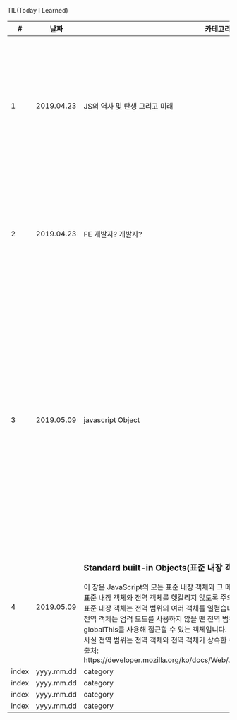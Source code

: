 <html>
  <head>
    <meta http-equiv="content-Type" content = "text/html; charset=UTF-8">
  </head>
  <body>
    <div>TIL(Today I Learned)</div>
    <table>
      <colgroup>
        <col width = "5%">
        <col width = "15%">
        <col width = "25%">
        <col width = "*">
      </colgroup>
      <thead>
        <th>
          #
        </th>
        <th>
          날짜
        </th>
        <th>
          카테고리
        </th>
        <th>
          내용
        </th>
      </thead>
      <tbody>
        <tr>
          <td style = 'tetext-align:center;'>
            1
          </td>
          <td style = 'tetext-align:center;'>
            2019.04.23
          </td>
          <td>
            JS의 역사 및 탄생 그리고 미래
          </td>
          <td>
            자바스크립트의 역사<br>
            자바스크립트는 동적 페이지 구현을 위한 언어이다.<br>
            버튼 클릭시 이벤트의 상세한 구현이나 서버와의 통신이 대부분 자바 스크립트로 이루어진다.<br>
            자바스크립트는 이름에서도 알수 있듯이 스크립트 언어로써, 인터넷 브라우저의 스크립트 엔진으로 돌아가게 된다.<br>
            자바스크립트의 특징은 명령형, 함수형, 객체지향형 언어라는 것이다.<br>
            간단하고 유연하기 때문에 초보자가 배우기 쉽기때문에 많은 프로그래밍 부트캠프에서 가르치는 언어 중 하나이다.<br>
            그러나 배우면 배울수록 터지는 매력에 끝을 알수 없는 언어이기도 하다.<br>
            물론 유행의 주기가 짧게 계속 생성되는 프레임워크도 이에 한몫하는 요소 중의 하나이다.<br>
            다른 특징중에 하나는 비동기 싱글 스레드로 동작한다는 것이다.<br>
            이러한 특징을 잘 알아야 효율적인 프로그래밍이 가능하다. <br>
            대표적인 라이브러리, 프레임워크는 JQuery, Angular, React, Vue 등이 있으며<br>
            백엔드에서는 자바스크립트 기반 런타임 환경인 Node JS 가 각광받고 있다.<br>
            출처: https://new93helloworld.tistory.com/207
          </td>
        </tr>
        <tr>
          <td style = 'tetext-align:center;'>
            2
          </td>
          <td style = 'tetext-align:center;'>
            2019.04.23
          </td>
          <td>
            FE 개발자? 개발자?
          </td>
          <td>
            <h3>프론트엔드 개발자의 길(FE 개발자가 하는 일)</h3>
            일을 하다보면 오히려 본업이었던(?) HTML, CSS에 대한 작업이 매우 작은 부분이 될 수 있다.<br> 
            위에 이야기한 업무들을 뒤로하고 프론트엔드는 그 중에서도 좀 세분화되는 것으로 보고있다.<br>
            <li>CSS 스페셜리스트(optional)</li>
            <li>UI 라이브러리 혹은 프레임워크 개발자(optional)</li>
            <li>서비스나 제품을 내고 이를 매니징 이슈를 맞이하는 최전방 개발자(required)</li>
            출처: https://medium.com/@deptno/%ED%94%84%EB%A1%A0%ED%8A%B8%EC%97%94%EB%93%9C-%EA%B0%9C%EB%B0%9C%EC%9E%90%EB%9E%80-b2c9af305aa0
          </td>
        </tr>
        <tr>
          <td style = 'tetext-align:center;'>
            3
          </td>
          <td style = 'tetext-align:center;'>
            2019.05.09
          </td>
          <td>
            javascript Object
          </td>
          <td>
            <h3>객체 선언 예시</h3>
              var person = {<br>
                name: ['Bob', 'Smith'],<br>
                age: 32,<br>
                gender: 'male',<br>
                interests: ['music', 'skiing'],<br>
                bio: function() {<br>
                  alert(this.name[0] + ' ' + this.name[1] + ' is ' + this.age +<br>
                  ' years old. He likes ' + this.interests[0] + ' and ' + this.interests[1] + '.');<br>
                },<br>
                greeting: function() {<br>
                  alert('Hi! I\'m ' + this.name[0] + '.');<br>
                }<br>
              };<br>
            <h3>표기법</h3>
              점 표시법<br>
              person.age<br>
              person.interests[1]<br>
              person.bio()<br>
              괄호 표기법섹션<br>
              person['age']<br>
              person['name']['first']<br>
            출처: <a>https://developer.mozilla.org/ko/docs/Learn/JavaScript/Objects/Basics</a>
          </td>
        </tr>
        <tr>
          <td style = 'tetext-align:center;'>
            4
          </td>
          <td style = 'tetext-align:center;'>
            2019.05.09
          </td>
          <td>
            <h3>Standard built-in Objects(표준 내장 객체)</h3>
            이 장은 JavaScript의 모든 표준 내장 객체와 그 메서드 및 속성을 나열합니다.<br>
            표준 내장 객체와 전역 객체를 헷갈리지 않도록 주의하세요.<br>
            표준 내장 객체는 전역 범위의 여러 객체를 일컫습니다.<br>
            전역 객체는 엄격 모드를 사용하지 않을 땐 전역 범위에서 this, 지원하는 환경에선
            globalThis를 사용해 접근할 수 있는 객체입니다.<br>
            사실 전역 범위는 전역 객체와 전역 객체가 상속한 속성으로 이루어집니다.<br>
            출처: <a>https://developer.mozilla.org/ko/docs/Web/JavaScript/Reference/Global_Objects</a>
          </td>
          <td>
            detail
          </td>
        </tr>
        <tr>
          <td style = 'tetext-align:center;'>
            index
          </td>
          <td style = 'tetext-align:center;'>
            yyyy.mm.dd
          </td>
          <td>
            category
          </td>
          <td>
            detail
          </td>
        </tr>
        <tr>
          <td style = 'tetext-align:center;'>
            index
          </td>
          <td style = 'tetext-align:center;'>
            yyyy.mm.dd
          </td>
          <td>
            category
          </td>
          <td>
            detail
          </td>
        </tr>
        <tr>
          <td style = 'tetext-align:center;'>
            index
          </td>
          <td style = 'tetext-align:center;'>
            yyyy.mm.dd
          </td>
          <td>
            category
          </td>
          <td>
            detail
          </td>
        </tr>
        <tr>
          <td style = 'tetext-align:center;'>
            index
          </td>
          <td style = 'tetext-align:center;'>
            yyyy.mm.dd
          </td>
          <td>
            category
          </td>
          <td>
            detail
          </td>
        </tr>
      </tbody>
    </table>
  <body>
</html>